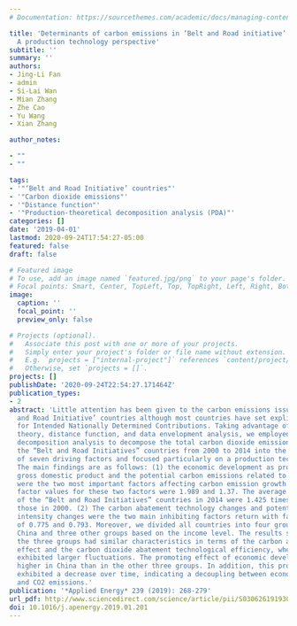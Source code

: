 ```yaml
---
# Documentation: https://sourcethemes.com/academic/docs/managing-content/

title: 'Determinants of carbon emissions in ‘Belt and Road initiative’ countries:
  A production technology perspective'
subtitle: ''
summary: ''
authors:
- Jing-Li Fan
- admin
- Si-Lai Wan
- Mian Zhang
- Zhe Cao
- Yu Wang
- Xian Zhang

author_notes:

- ""
- ""

tags:
- '"‘Belt and Road Initiative’ countries"'
- '"Carbon dioxide emissions"'
- '"Distance function"'
- '"Production-theoretical decomposition analysis (PDA)"'
categories: []
date: '2019-04-01'
lastmod: 2020-09-24T17:54:27-05:00
featured: false
draft: false

# Featured image
# To use, add an image named `featured.jpg/png` to your page's folder.
# Focal points: Smart, Center, TopLeft, Top, TopRight, Left, Right, BottomLeft, Bottom, BottomRight.
image:
  caption: ''
  focal_point: ''
  preview_only: false

# Projects (optional).
#   Associate this post with one or more of your projects.
#   Simply enter your project's folder or file name without extension.
#   E.g. `projects = ["internal-project"]` references `content/project/deep-learning/index.md`.
#   Otherwise, set `projects = []`.
projects: []
publishDate: '2020-09-24T22:54:27.171464Z'
publication_types:
- 2
abstract: 'Little attention has been given to the carbon emissions issues of ‘Belt
  and Road Initiative’ countries although most countries have set explicit targets
  for Intended Nationally Determined Contributions. Taking advantage of the production
  theory, distance function, and data envelopment analysis, we employed a production-theoretical
  decomposition analysis to decompose the total carbon dioxide emission changes of
  the “Belt and Road Initiatives” countries from 2000 to 2014 into the contribution
  of seven driving factors and focused particularly on a production technology perspective.
  The main findings are as follows: (1) the economic development as proxied by the
  gross domestic product and the potential carbon emissions related to energy consumption
  were the two most important factors affecting carbon emission growth. The driving
  factor values for these two factors were 1.989 and 1.37. The average CO2 emissions
  of the “Belt and Road Initiatives” countries in 2014 were 1.425 times larger than
  those in 2000. (2) The carbon abatement technology changes and potential energy
  intensity changes were the two main inhibiting factors return with factor values
  of 0.775 and 0.793. Moreover, we divided all countries into four groups, namely
  China and three other groups based on the income level. The results showed that
  the three groups had similar characteristics in terms of the carbon abatement technology
  effect and the carbon dioxide abatement technological efficiency, whereas China
  exhibited larger fluctuations. The promoting effect of economic development is significantly
  higher in China than in the other three groups. In addition, this promoting effect
  exhibited a decrease over time, indicating a decoupling between economic development
  and CO2 emissions.'
publication: '*Applied Energy* 239 (2019): 268-279'
url_pdf: http://www.sciencedirect.com/science/article/pii/S0306261919302144
doi: 10.1016/j.apenergy.2019.01.201
---
```

